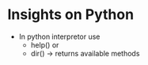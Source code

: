 # Insights on Python

- In python interpretor use
  - help() or
  - dir() -> returns available methods
